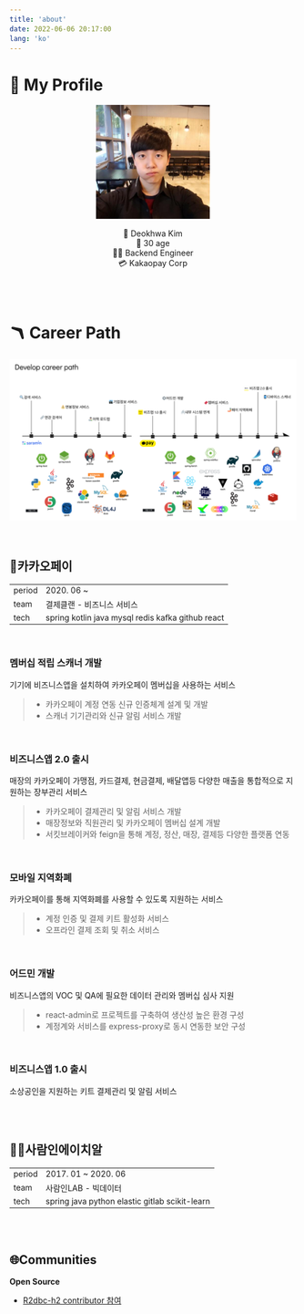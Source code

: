 ```yaml
---
title: 'about'
date: 2022-06-06 20:17:00
lang: 'ko'
---
```


# 🦆 My Profile

<div style="text-align:center">
<figure style="margin: 0 auto; max-width:200px; width: 80%;">

![profile](../assets/profile.png)

</figure> 

👨 Deokhwa Kim  
🎂 30 age  
👨‍💻 Backend Engineer  
💳 Kakaopay Corp


<br/>
<br/>
</div>

# 🪃 Career Path

![dev-profile](./images/career_path.png)

<br/>

## 💸카카오페이

<table>
<tr>
<td>
period
</td>
<td>
2020. 06 ~</td>
</tr>
<tr>
<td>
team
</td>
<td>
결제클랜 - 비즈니스 서비스</td>
</tr>
<tr>
<td>
tech
</td>
<td>
spring kotlin java mysql redis kafka github react
</td>
</tr>
</table>

<br/>

### 멤버십 적립 스캐너 개발
기기에 비즈니스앱을 설치하여 카카오페이 멤버십을 사용하는 서비스
> - 카카오페이 계정 연동 신규 인증체계 설계 및 개발
> - 스캐너 기기관리와 신규 알림 서비스 개발

<br/>

### 비즈니스앱 2.0 출시
매장의 카카오페이 가맹점, 카드결제, 현금결제, 배달앱등 다양한 매출을 통합적으로 지원하는 장부관리 서비스
> - 카카오페이 결제관리 및 알림 서비스 개발
> - 매장정보와 직원관리 및 카카오페이 멤버십 설계 개발
> - 서킷브레이커와 feign을 통해 계정, 정산, 매장, 결제등 다양한 플랫폼 연동  

<br/>

### 모바일 지역화폐
카카오페이를 통해 지역화폐를 사용할 수 있도록 지원하는 서비스
> - 계정 인증 및 결제 키트 활성화 서비스
> - 오프라인 결제 조회 및 취소 서비스

<br/>

### 어드민 개발
비즈니스앱의 VOC 및 QA에 필요한 데이터 관리와 멤버십 심사 지원  
> - react-admin로 프로젝트를 구축하여 생산성 높은 환경 구성  
> - 계정계와 서비스를 express-proxy로 동시 연동한 보안 구성

<br/>

### 비즈니스앱 1.0 출시
소상공인을 지원하는 키트 결제관리 및 알림 서비스  

<br/>
<br/>


## 🧑‍💼사람인에이치알

<table>
<tr>
<td>
period
</td>
<td>
2017. 01 ~ 2020. 06</td>
</tr>
<tr>
<td>
team
</td>
<td>
사람인LAB - 빅데이터</td>
</tr>
<tr>
<td>
tech
</td>
<td>
spring java python elastic gitlab scikit-learn
</td>
</tr>
</table>


<br/>
<br/>

## 🌐Communities

**Open Source**
- [R2dbc-h2 contributor 참여](https://github.com/r2dbc/r2dbc-h2)  